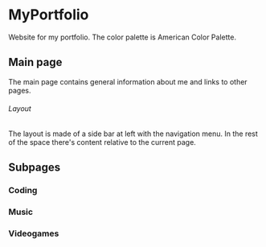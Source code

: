 ﻿# MyPortfolio

Website for my portfolio. The color palette is American Color Palette.

## Main page

The main page contains general information about me and links to other pages.

###### Layout

The layout is made of a side bar at left with the navigation menu. In the rest of the space there's content relative to the current page.

## Subpages

### Coding

### Music

### Videogames
